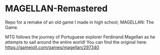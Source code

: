 # MAGELLAN-Remastered
Repo for a remake of an old game I made in high school, MAGELLAN: The Game. 

MTG follows the journey of Portuguese explorer Ferdinand Magellan as he attempts to sail around the entire world! You can find the original here: https://gamejolt.com/games/magellan/297340
